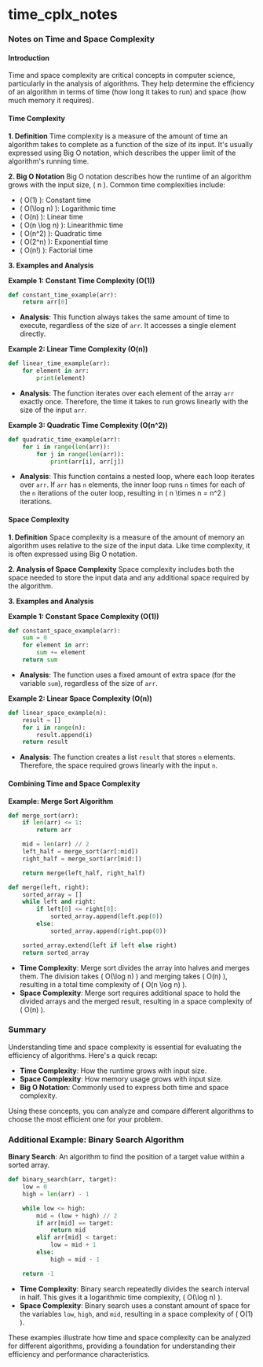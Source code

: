 # time_cplx_notes

### Notes on Time and Space Complexity

#### **Introduction**
Time and space complexity are critical concepts in computer science, particularly in the analysis of algorithms. They help determine the efficiency of an algorithm in terms of time (how long it takes to run) and space (how much memory it requires).

#### **Time Complexity**

**1. Definition**
Time complexity is a measure of the amount of time an algorithm takes to complete as a function of the size of its input. It's usually expressed using Big O notation, which describes the upper limit of the algorithm's running time.

**2. Big O Notation**
Big O notation describes how the runtime of an algorithm grows with the input size, \( n \). Common time complexities include:
- \( O(1) \): Constant time
- \( O(\log n) \): Logarithmic time
- \( O(n) \): Linear time
- \( O(n \log n) \): Linearithmic time
- \( O(n^2) \): Quadratic time
- \( O(2^n) \): Exponential time
- \( O(n!) \): Factorial time

**3. Examples and Analysis**

**Example 1: Constant Time Complexity (O(1))**

```python
def constant_time_example(arr):
    return arr[0]
```
- **Analysis**: This function always takes the same amount of time to execute, regardless of the size of `arr`. It accesses a single element directly.

**Example 2: Linear Time Complexity (O(n))**

```python
def linear_time_example(arr):
    for element in arr:
        print(element)
```
- **Analysis**: The function iterates over each element of the array `arr` exactly once. Therefore, the time it takes to run grows linearly with the size of the input `arr`.

**Example 3: Quadratic Time Complexity (O(n^2))**

```python
def quadratic_time_example(arr):
    for i in range(len(arr)):
        for j in range(len(arr)):
            print(arr[i], arr[j])
```
- **Analysis**: This function contains a nested loop, where each loop iterates over `arr`. If `arr` has `n` elements, the inner loop runs `n` times for each of the `n` iterations of the outer loop, resulting in \( n \times n = n^2 \) iterations.

#### **Space Complexity**

**1. Definition**
Space complexity is a measure of the amount of memory an algorithm uses relative to the size of the input data. Like time complexity, it is often expressed using Big O notation.

**2. Analysis of Space Complexity**
Space complexity includes both the space needed to store the input data and any additional space required by the algorithm.

**3. Examples and Analysis**

**Example 1: Constant Space Complexity (O(1))**

```python
def constant_space_example(arr):
    sum = 0
    for element in arr:
        sum += element
    return sum
```
- **Analysis**: The function uses a fixed amount of extra space (for the variable `sum`), regardless of the size of `arr`.

**Example 2: Linear Space Complexity (O(n))**

```python
def linear_space_example(n):
    result = []
    for i in range(n):
        result.append(i)
    return result
```
- **Analysis**: The function creates a list `result` that stores `n` elements. Therefore, the space required grows linearly with the input `n`.

#### **Combining Time and Space Complexity**

**Example: Merge Sort Algorithm**

```python
def merge_sort(arr):
    if len(arr) <= 1:
        return arr

    mid = len(arr) // 2
    left_half = merge_sort(arr[:mid])
    right_half = merge_sort(arr[mid:])

    return merge(left_half, right_half)

def merge(left, right):
    sorted_array = []
    while left and right:
        if left[0] <= right[0]:
            sorted_array.append(left.pop(0))
        else:
            sorted_array.append(right.pop(0))

    sorted_array.extend(left if left else right)
    return sorted_array
```
- **Time Complexity**: Merge sort divides the array into halves and merges them. The division takes \( O(\log n) \) and merging takes \( O(n) \), resulting in a total time complexity of \( O(n \log n) \).
- **Space Complexity**: Merge sort requires additional space to hold the divided arrays and the merged result, resulting in a space complexity of \( O(n) \).

### Summary

Understanding time and space complexity is essential for evaluating the efficiency of algorithms. Here's a quick recap:
- **Time Complexity**: How the runtime grows with input size.
- **Space Complexity**: How memory usage grows with input size.
- **Big O Notation**: Commonly used to express both time and space complexity.

Using these concepts, you can analyze and compare different algorithms to choose the most efficient one for your problem.

### Additional Example: Binary Search Algorithm

**Binary Search**: An algorithm to find the position of a target value within a sorted array.

```python
def binary_search(arr, target):
    low = 0
    high = len(arr) - 1

    while low <= high:
        mid = (low + high) // 2
        if arr[mid] == target:
            return mid
        elif arr[mid] < target:
            low = mid + 1
        else:
            high = mid - 1

    return -1
```
- **Time Complexity**: Binary search repeatedly divides the search interval in half. This gives it a logarithmic time complexity, \( O(\log n) \).
- **Space Complexity**: Binary search uses a constant amount of space for the variables `low`, `high`, and `mid`, resulting in a space complexity of \( O(1) \).

These examples illustrate how time and space complexity can be analyzed for different algorithms, providing a foundation for understanding their efficiency and performance characteristics.
